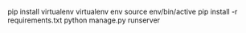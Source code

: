 pip install virtualenv
virtualenv env
source env/bin/active
pip install -r requirements.txt
python manage.py runserver





